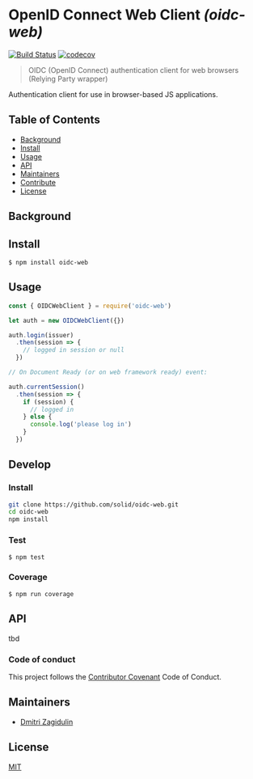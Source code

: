 # OpenID Connect Web Client _(oidc-web)_

[![Build Status](https://travis-ci.org/OpenLinkSoftware/oidc-web.svg?branch=master)](https://travis-ci.org/OpenLinkSoftware/oidc-web)
[![codecov](https://codecov.io/gh/OpenLinkSoftware/oidc-web/branch/master/graph/badge.svg)](https://codecov.io/gh/OpenLinkSoftware/oidc-web)

>  OIDC (OpenID Connect) authentication client for web browsers (Relying Party wrapper)

Authentication client for use in browser-based JS applications.

## Table of Contents

- [Background](#background)
- [Install](#install)
- [Usage](#usage)
- [API](#api)
- [Maintainers](#maintainers)
- [Contribute](#contribute)
- [License](#license)

## Background

## Install

```
$ npm install oidc-web
```

## Usage

```js
const { OIDCWebClient } = require('oidc-web')

let auth = new OIDCWebClient({})

auth.login(issuer)
  .then(session => {
    // logged in session or null
  })

// On Document Ready (or on web framework ready) event:

auth.currentSession()
  .then(session => {
    if (session) {
      // logged in
    } else {
      console.log('please log in')
    }
  })
```

## Develop

### Install

```bash
git clone https://github.com/solid/oidc-web.git
cd oidc-web
npm install
```

### Test

```
$ npm test
```

### Coverage

```
$ npm run coverage
```

## API

tbd

### Code of conduct

This project follows the
[Contributor Covenant](https://www.contributor-covenant.org/version/1/4/code-of-conduct)
Code of Conduct.

## Maintainers

* [Dmitri Zagidulin](https://github.com/dmitrizagidulin)

## License

[MIT](LICENSE)
